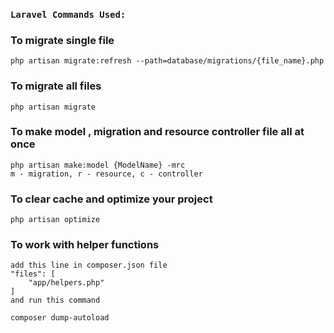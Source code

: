 ### `Laravel Commands Used:`

### To migrate single file

```
php artisan migrate:refresh --path=database/migrations/{file_name}.php
```

### To migrate all files

```
php artisan migrate
```

### To make model , migration and resource controller file all at once

```
php artisan make:model {ModelName} -mrc
m - migration, r - resource, c - controller
```

### To clear cache and optimize your project

```
php artisan optimize
```

### To work with helper functions

```
add this line in composer.json file
"files": [
    "app/helpers.php"
]
and run this command

composer dump-autoload
```
